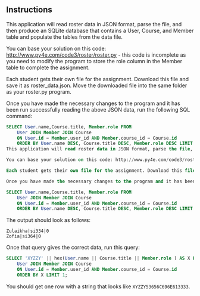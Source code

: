 ## Instructions

This application will read roster data in JSON format, parse the file, and then produce an SQLite database that contains a User, Course, and Member table and populate the tables from the data file.

You can base your solution on this code: http://www.py4e.com/code3/roster/roster.py - this code is incomplete as you need to modify the program to store the role column in the Member table to complete the assignment.

Each student gets their own file for the assignment. Download this file and save it as roster_data.json. Move the downloaded file into the same folder as your roster.py program.

Once you have made the necessary changes to the program and it has been run successfully reading the above JSON data, run the following SQL command:

```sql
SELECT User.name,Course.title, Member.role FROM
    User JOIN Member JOIN Course
    ON User.id = Member.user_id AND Member.course_id = Course.id
    ORDER BY User.name DESC, Course.title DESC, Member.role DESC LIMIT 2;Instructions
This application will read roster data in JSON format, parse the file, and then produce an SQLite database that contains a User, Course, and Member table and populate the tables from the data file.

You can base your solution on this code: http://www.py4e.com/code3/roster/roster.py - this code is incomplete as you need to modify the program to store the role column in the Member table to complete the assignment.

Each student gets their own file for the assignment. Download this file and save it as roster_data.json. Move the downloaded file into the same folder as your roster.py program.

Once you have made the necessary changes to the program and it has been run successfully reading the above JSON data, run the following SQL command:

SELECT User.name,Course.title, Member.role FROM
    User JOIN Member JOIN Course
    ON User.id = Member.user_id AND Member.course_id = Course.id
    ORDER BY User.name DESC, Course.title DESC, Member.role DESC LIMIT 2;
```

The output should look as follows:

```
Zulaikha|si334|0
Zofia|si364|0
```

Once that query gives the correct data, run this query:

```sql
SELECT 'XYZZY' || hex(User.name || Course.title || Member.role ) AS X FROM
    User JOIN Member JOIN Course
    ON User.id = Member.user_id AND Member.course_id = Course.id
    ORDER BY X LIMIT 1;
```

You should get one row with a string that looks like `XYZZY53656C696E613333`.

